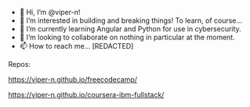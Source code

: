 - 👋 Hi, I’m @viper-n!
- 👀 I’m interested in building and breaking things! To learn, of course...
- 🌱 I’m currently learning Angular and Python for use in cybersecurity.
- 💞️ I’m looking to collaborate on nothing in particular at the moment.
- 📫 How to reach me... [REDACTED]

Repos:

https://viper-n.github.io/freecodecamp/

https://viper-n.github.io/coursera-ibm-fullstack/
